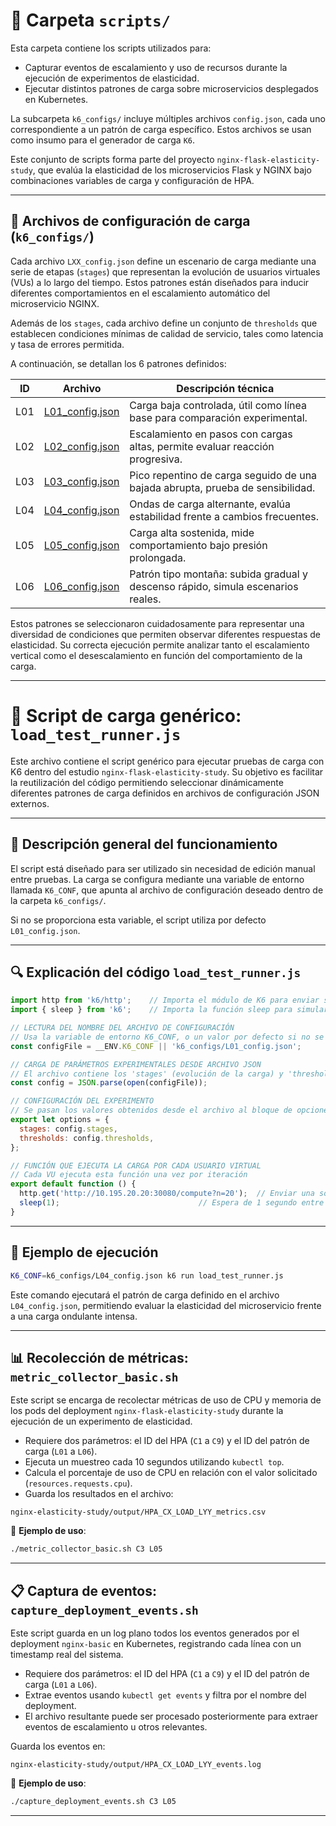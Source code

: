 # 📂 Carpeta `scripts/`

Esta carpeta contiene los scripts utilizados para:

- Capturar eventos de escalamiento y uso de recursos durante la ejecución de experimentos de elasticidad.
- Ejecutar distintos patrones de carga sobre microservicios desplegados en Kubernetes.

La subcarpeta `k6_configs/` incluye múltiples archivos `config.json`, cada uno correspondiente a un patrón de carga específico. Estos archivos se usan como insumo para el generador de carga `K6`.

Este conjunto de scripts forma parte del proyecto `nginx-flask-elasticity-study`, que evalúa la elasticidad de los microservicios Flask y NGINX bajo combinaciones variables de carga y configuración de HPA.

---

## 📁 Archivos de configuración de carga (`k6_configs/`)

Cada archivo `LXX_config.json` define un escenario de carga mediante una serie de etapas (`stages`) que representan la evolución de usuarios virtuales (VUs) a lo largo del tiempo. Estos patrones están diseñados para inducir diferentes comportamientos en el escalamiento automático del microservicio NGINX.

Además de los `stages`, cada archivo define un conjunto de `thresholds` que establecen condiciones mínimas de calidad de servicio, tales como latencia y tasa de errores permitida.

A continuación, se detallan los 6 patrones definidos:

| ID   | Archivo                     | Descripción técnica                                                                 |
|------|-----------------------------|-------------------------------------------------------------------------------------|
| L01  | [L01_config.json](k6_configs/L01_config.json) | Carga baja controlada, útil como línea base para comparación experimental.         |
| L02  | [L02_config.json](k6_configs/L02_config.json) | Escalamiento en pasos con cargas altas, permite evaluar reacción progresiva.       |
| L03  | [L03_config.json](k6_configs/L03_config.json) | Pico repentino de carga seguido de una bajada abrupta, prueba de sensibilidad.     |
| L04  | [L04_config.json](k6_configs/L04_config.json) | Ondas de carga alternante, evalúa estabilidad frente a cambios frecuentes.         |
| L05  | [L05_config.json](k6_configs/L05_config.json) | Carga alta sostenida, mide comportamiento bajo presión prolongada.                 |
| L06  | [L06_config.json](k6_configs/L06_config.json) | Patrón tipo montaña: subida gradual y descenso rápido, simula escenarios reales.   |

Estos patrones se seleccionaron cuidadosamente para representar una diversidad de condiciones que permiten observar diferentes respuestas de elasticidad. Su correcta ejecución permite analizar tanto el escalamiento vertical como el desescalamiento en función del comportamiento de la carga.

---

# 📄 Script de carga genérico: `load_test_runner.js`

Este archivo contiene el script genérico para ejecutar pruebas de carga con K6 dentro del estudio `nginx-flask-elasticity-study`. Su objetivo es facilitar la reutilización del código permitiendo seleccionar dinámicamente diferentes patrones de carga definidos en archivos de configuración JSON externos.


---

## 🧩 Descripción general del funcionamiento

El script está diseñado para ser utilizado sin necesidad de edición manual entre pruebas. La carga se configura mediante una variable de entorno llamada `K6_CONF`, que apunta al archivo de configuración deseado dentro de la carpeta `k6_configs/`.

Si no se proporciona esta variable, el script utiliza por defecto `L01_config.json`.

---

## 🔍 Explicación del código `load_test_runner.js`

```javascript
import http from 'k6/http';    // Importa el módulo de K6 para enviar solicitudes HTTP
import { sleep } from 'k6';    // Importa la función sleep para simular pausas entre iteraciones

// LECTURA DEL NOMBRE DEL ARCHIVO DE CONFIGURACIÓN
// Usa la variable de entorno K6_CONF, o un valor por defecto si no se define
const configFile = __ENV.K6_CONF || 'k6_configs/L01_config.json';

// CARGA DE PARÁMETROS EXPERIMENTALES DESDE ARCHIVO JSON
// El archivo contiene los 'stages' (evolución de la carga) y 'thresholds' (condiciones mínimas)
const config = JSON.parse(open(configFile));

// CONFIGURACIÓN DEL EXPERIMENTO
// Se pasan los valores obtenidos desde el archivo al bloque de opciones de K6
export let options = {
  stages: config.stages,
  thresholds: config.thresholds,
};

// FUNCIÓN QUE EJECUTA LA CARGA POR CADA USUARIO VIRTUAL
// Cada VU ejecuta esta función una vez por iteración
export default function () {
  http.get('http://10.195.20.20:30080/compute?n=20');  // Enviar una solicitud HTTP al servicio NGINX
  sleep(1);                               // Espera de 1 segundo entre iteraciones
}
```

---

## 🧪 Ejemplo de ejecución

```bash
K6_CONF=k6_configs/L04_config.json k6 run load_test_runner.js
```

Este comando ejecutará el patrón de carga definido en el archivo `L04_config.json`, permitiendo evaluar la elasticidad del microservicio frente a una carga ondulante intensa.

---

## 📊 Recolección de métricas: `metric_collector_basic.sh`

Este script se encarga de recolectar métricas de uso de CPU y memoria de los pods del deployment `nginx-flask-elasticity-study` durante la ejecución de un experimento de elasticidad.

- Requiere dos parámetros: el ID del HPA (`C1` a `C9`) y el ID del patrón de carga (`L01` a `L06`).
- Ejecuta un muestreo cada 10 segundos utilizando `kubectl top`.
- Calcula el porcentaje de uso de CPU en relación con el valor solicitado (`resources.requests.cpu`).
- Guarda los resultados en el archivo:

```
nginx-elasticity-study/output/HPA_CX_LOAD_LYY_metrics.csv
```

📌 **Ejemplo de uso**:
```bash
./metric_collector_basic.sh C3 L05
```

---

## 📋 Captura de eventos: `capture_deployment_events.sh`

Este script guarda en un log plano todos los eventos generados por el deployment `nginx-basic` en Kubernetes, registrando cada línea con un timestamp real del sistema.

- Requiere dos parámetros: el ID del HPA (`C1` a `C9`) y el ID del patrón de carga (`L01` a `L06`).
- Extrae eventos usando `kubectl get events` y filtra por el nombre del deployment.
- El archivo resultante puede ser procesado posteriormente para extraer eventos de escalamiento u otros relevantes.

Guarda los eventos en:

```
nginx-elasticity-study/output/HPA_CX_LOAD_LYY_events.log
```

📌 **Ejemplo de uso**:
```bash
./capture_deployment_events.sh C3 L05
```

---


